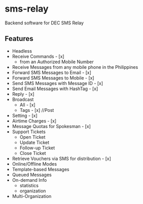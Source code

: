 # sms-relay
Backend software for DEC SMS Relay

## Features
* Headless
* Receive Commands - [x] 
    * from an Authorized Mobile Number
* Receive Messages from any mobile phone in the Philippines
* Forward SMS Messages to Email - [x]
* Forward SMS Messages to Mobile - [x]
* Send SMS Messages with Message ID - [x] 
* Send Email Messages with HashTag - [x]
* Reply - [x]
* Broadcast
    * All - [x]
    * Tags - [x] //Post
* Setting - [x]
* Airtime Charges - [x]
* Message Quotas for Spokesman - [x]
* Support Tickets
	* Open Ticket
	* Update Ticket
	* Follow-up Ticket
	* Close Ticket
* Retrieve Vouchers via SMS for distribution - [x]
* Online/Offline Modes
* Template-based Messages
* Queued Messages
* On-demand Info
    * statistics
    * organization
* Multi-Organization
